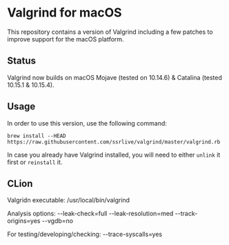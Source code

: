# Valgrind for macOS

This repository contains a version of Valgrind including a few patches to improve support for the macOS platform.

## Status

Valgrind now builds on macOS Mojave (tested on 10.14.6) & Catalina (tested 10.15.1 & 10.15.4).

## Usage

In order to use this version, use the following command:

```
brew install --HEAD https://raw.githubusercontent.com/ssrlive/valgrind/master/valgrind.rb
```

In case you already have Valgrind installed, you will need to either `unlink` it first or `reinstall` it.

## CLion

Valgridn executable:
/usr/local/bin/valgrind

Analysis options:
--leak-check=full --leak-resolution=med --track-origins=yes --vgdb=no

For testing/developing/checking:
--trace-syscalls=yes


